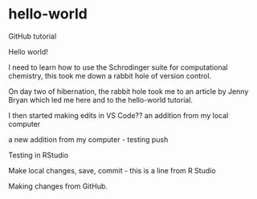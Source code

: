 # hello-world
GitHub tutorial

Hello world!

I need to learn how to use the Schrodinger suite for computational chemistry, this took me down a rabbit hole of version control.

On day two of hibernation, the rabbit hole took me to an article by Jenny Bryan which led me here and to the hello-world tutorial.

I then started making edits in VS Code?? 
an addition from my local computer

a new addition from my computer - testing push

Testing in RStudio

Make local changes, save, commit - this is a line from R Studio

Making changes from GitHub.
